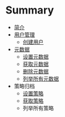 # Summary

* [简介](README.md)
* [用户管理](user.md)
   * [创建用户](user_create.md)
* [元数据](metadata.md)
   * [设置元数据](metadata_set.md)
   * [获取元数据](metatada_get.md)
   * [删除元数据](metadata_del.md)
   * [列举所有元数据](metadata_list.md)
* 策略归档
   * [设置策略](strategy_set.md)
   * [获取策略](strategy_get.md)
   * 列举所有策略

